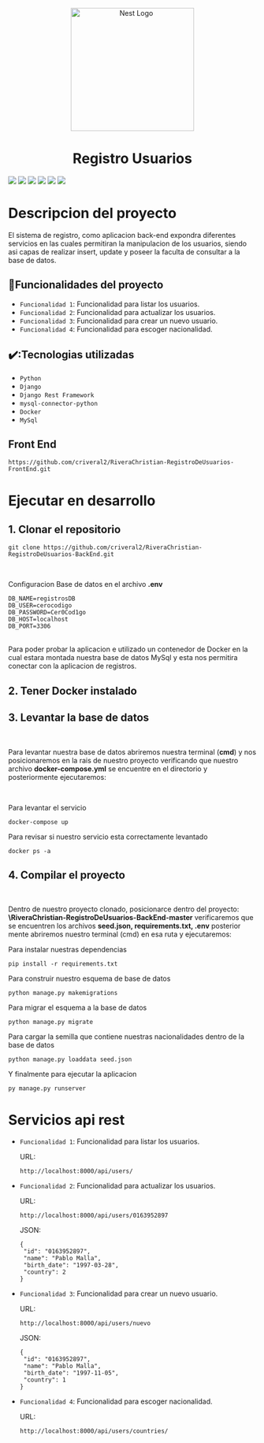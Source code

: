 <p align="center">
  <a href="https://docs.djangoproject.com/en/4.1/" target="blank"><img src="https://velog.velcdn.com/images/tiger/post/23a71530-d387-4af6-abe9-720d1fe360b6/image.png" width="250" alt="Nest Logo" /></a>
</p>
<h1 align="center">  Registro Usuarios </h1>
<p align="left">
   <img src="https://img.shields.io/badge/STATUS-EN%20DESAROLLO-green">
  <img src="https://img.shields.io/badge/PYTHON-%20v3.9.13-green">
  <img src="https://img.shields.io/badge/Django-%20v4.1.5-green">
  <img src="https://img.shields.io/badge/DjangoRestFramework-%20v3.14.0-green">
  <img src="https://img.shields.io/badge/MySql-%20v8.0.32-blue">
  <img src="https://img.shields.io/badge/Docker-%20v20.10.20-blue">
</p>

# Descripcion del proyecto
El sistema de registro, como aplicacion back-end  expondra diferentes servicios en las cuales 
permitiran la manipulacion de los usuarios, siendo asi capas de realizar insert, update y poseer la faculta 
de consultar a la base de datos.


## :hammer:Funcionalidades del proyecto
- `Funcionalidad 1`: Funcionalidad para listar los usuarios.
- `Funcionalidad 2`: Funcionalidad para actualizar los usuarios.
- `Funcionalidad 3`: Funcionalidad para crear un nuevo usuario.
- `Funcionalidad 4`: Funcionalidad para escoger nacionalidad.


## ✔️:Tecnologias utilizadas
- `Python`
- `Django`
- `Django Rest Framework`
- `mysql-connector-python`
- `Docker`
- `MySql`

## Front End
```
https://github.com/criveral2/RiveraChristian-RegistroDeUsuarios-FrontEnd.git
```

# Ejecutar en desarrollo
## 1. Clonar el repositorio

```
git clone https://github.com/criveral2/RiveraChristian-RegistroDeUsuarios-BackEnd.git
```
<br>

Configuracion Base de datos en el archivo **.env**

```
DB_NAME=registrosDB
DB_USER=cerocodigo
DB_PASSWORD=Cer0Cod1go
DB_HOST=localhost
DB_PORT=3306
```
<br>
Para poder probar la aplicacion e utilizado un contenedor de Docker en la cual 
estara montada nuestra base de datos MySql y esta nos permitira conectar
con la aplicacion de registros.

<br>

## 2. Tener Docker instalado
## 3. Levantar la base de datos

<br>

Para levantar nuestra base de datos abriremos nuestra terminal (**cmd**)
y nos posicionaremos en la rais de nuestro proyecto verificando que nuestro archivo
**docker-compose.yml** se encuentre en el directorio y posteriormente ejecutaremos:

<br>

Para levantar el servicio
```
docker-compose up
```
Para revisar si nuestro servicio esta correctamente levantado
```
docker ps -a
```
## 4. Compilar el proyecto

<br>

Dentro de nuestro proyecto clonado, posicionarce dentro del proyecto:
**\RiveraChristian-RegistroDeUsuarios-BackEnd-master**
verificaremos que se encuentren los archivos **seed.json, requirements.txt, .env**
posterior mente abriremos nuestro terminal (cmd) en esa ruta y ejecutaremos:
<br>

Para instalar nuestras dependencias
```
pip install -r requirements.txt
```

Para construir nuestro esquema de base de datos
```
python manage.py makemigrations
```

Para migrar el esquema a la base de datos
```
python manage.py migrate
```

Para cargar la semilla que contiene nuestras nacionalidades dentro de la base de datos
```
python manage.py loaddata seed.json
```

Y finalmente para ejecutar la aplicacion 
```
py manage.py runserver
```
# Servicios api rest
- `Funcionalidad 1`: Funcionalidad para listar los usuarios.
  </br>
  
   URL:
   ```
   http://localhost:8000/api/users/
   ```
  
- `Funcionalidad 2`: Funcionalidad para actualizar los usuarios.
  </br>
  
   URL:
   ```
   http://localhost:8000/api/users/0163952897
   ```
   JSON:
   ```
   {
    "id": "0163952897",
    "name": "Pablo Malla",
    "birth_date": "1997-03-28",
    "country": 2
   }
   ```
- `Funcionalidad 3`: Funcionalidad para crear un nuevo usuario.
  </br>
  
   URL:
   ```
   http://localhost:8000/api/users/nuevo
   ```
   JSON:
   ```
  {
    "id": "0163952897",
    "name": "Pablo Malla",
    "birth_date": "1997-11-05",
    "country": 1
  }
   ```
- `Funcionalidad 4`: Funcionalidad para escoger nacionalidad.
  </br>
  
   URL:
   ```
   http://localhost:8000/api/users/countries/
   ```

